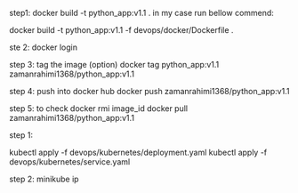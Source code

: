 <!-- build process -->
step1: 
docker build -t python_app:v1.1 .
in my case run bellow commend: 
<!-- run from project_root to access  devops/docker/Dockerfile -->
docker build -t python_app:v1.1 -f devops/docker/Dockerfile .

ste 2: 
docker login

step 3: 
tag the image (option)
docker tag python_app:v1.1 zamanrahimi1368/python_app:v1.1

step 4: 
push into docker hub 
docker push zamanrahimi1368/python_app:v1.1


step 5: 
to check 
docker rmi image_id 
docker pull zamanrahimi1368/python_app:v1.1



<!-- deploy process -->

step 1:

kubectl apply -f devops/kubernetes/deployment.yaml
kubectl apply -f devops/kubernetes/service.yaml

step 2:
minikube ip
